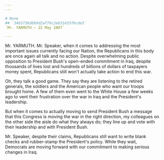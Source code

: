 ```yaml
---
---

# None
## `34b3736d699d2af79c2eb31e53f6cde5`
`Mr. YARMUTH — 22 May 2007`

---
```



Mr. YARMUTH. Mr. Speaker, when it comes to addressing the most 
important issues currently facing our Nation, the Republicans in this 
body are once again all talk and no action. Despite overwhelming public 
opposition to President Bush's open-ended commitment in Iraq, despite 
thousands of lives lost and hundreds of billions of dollars of 
taxpayers money spent, Republicans still won't actually take action to 
end this war.

Oh, they talk a good game. They say they are listening to the retired 
generals, the soldiers and the American people who want our troops 
brought home. A few of them even went to the White House a few weeks 
ago to vent their frustration over the war in Iraq and the President's 
leadership.

But when it comes to actually moving to send President Bush a message 
that this Congress is moving the war in the right direction, my 
colleagues on the other side the aisle do what they always do; they 
line up and vote with their leadership and with President Bush.

Mr. Speaker, despite their claims, Republicans still want to write 
blank checks and rubber-stamp the President's policy. While they wait, 
Democrats are moving forward with our commitment to making serious 
changes in Iraq.

